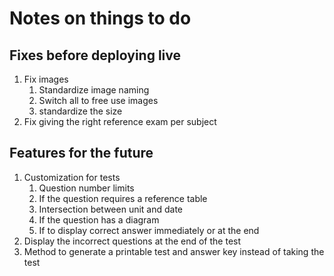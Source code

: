 # Notes on things to do

## Fixes before deploying live
1. Fix images
   1. Standardize image naming
   2. Switch all to free use images
   3. standardize the size
2. Fix giving the right reference exam per subject

## Features for the future
1. Customization for tests
   1. Question number limits
   2. If the question requires a reference table
   3. Intersection between unit and date
   4. If the question has a diagram
   5. If to display correct answer immediately or at the end
2. Display the incorrect questions at the end of the test
3. Method to generate a printable test and answer key instead of taking the test